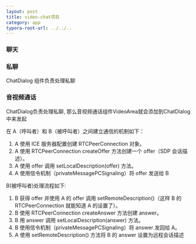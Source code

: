 ```yaml
---
layout: post
title: video-chat项目
category: app
typora-root-url: ../../..
---
```


### 聊天



### 私聊

ChatDialog 组件负责处理私聊

### 音视频通话

ChatDialog负责处理私聊, 那么音视频通话组件VideoArea就会添加到ChatDialog中来发起

在 A（呼叫者）和 B（被呼叫者）之间建立通信的机制如下：

1. A 使用 ICE 服务器配置创建 RTCPeerConnection 对象。
2. A 使用 RTCPeerConnection createOffer 方法创建一个 offer（SDP 会话描述）。
3. A 使用 offer 调用 setLocalDescription(offer) 方法。
4. A 使用信令机制（privateMessagePCSignaling）将 offer 发送给 B

B(被呼叫者)处理流程如下:

1. B 获得 offer 并使用 A 的 offer 调用 setRemoteDescription()（这样 B 的 RTCPeerConnection 就能知道 A 的设置了）。
2. B 使用 RTCPeerConnection createAnswer 方法创建 answer。
3. B 用 answer 调用 setLocalDescription(answer) 方法。
4. B 使用信令机制（privateMessagePCSignaling）将 answer 发回给 A。
5. A 使用 setRemoteDescription() 方法将 B 的 answer 设置为远程会话描述